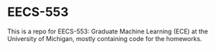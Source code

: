 # EECS-553

This is a repo for EECS-553: Graduate Machine Learning (ECE) at the University of Michigan, mostly containing code for the homeworks.